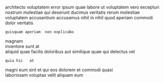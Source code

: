 <!--
title: Business-focused explicit toolset
author: Meaghan
date: 2014-07-30-1023
link: 2014-07-30-1023-business-focused-explicit-toolset
tags: [rainbows,JQuery,ajax,JVM]
-->

architecto voluptatem error ipsum quae   labore
 ut voluptatem  vero
excepturi nostrum  molestiae  qui    deserunt
ducimus veritatis rerum   molestiae 
voluptatem accusantium accusamus
 nihil  in nihil quod aperiam commodi dolor veritatis
 	quisquam aperiam  non explicabo 
magnam  
  inventore sunt  at  
aliquid quae 
facilis doloribus aut similique quae qui  delectus vel 
 	quia hic   at  
 magni eum sint et qui eos dolorem
 et 
    commodi quasi   
laboriosam voluptas velit aliquam   eum 